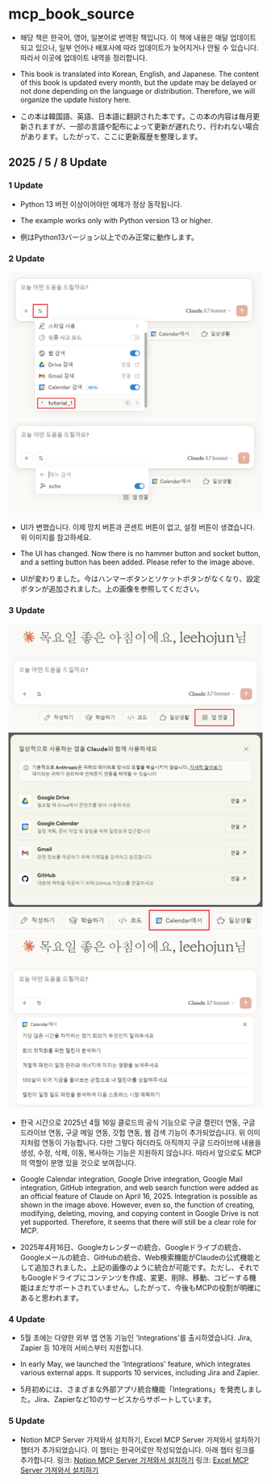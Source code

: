 # mcp_book_source

* 해당 책은 한국어, 영어, 일본어로 번역된 책입니다. 이 책에 내용은 매달 업데이트 되고 있으나, 일부 언어나 배포사에 따라 업데이트가 늦어지거나 안될 수 있습니다. 따라서 이곳에 업데이트 내역을 정리합니다.

* This book is translated into Korean, English, and Japanese. The content of this book is updated every month, but the update may be delayed or not done depending on the language or distribution. Therefore, we will organize the update history here.

* この本は韓国語、英語、日本語に翻訳された本です。この本の内容は毎月更新されますが、一部の言語や配布によって更新が遅れたり、行われない場合があります。したがって、ここに更新履歴を整理します。

## 2025 / 5 / 8 Update

### 1 Update

* Python 13 버전 이상이어야만 예제가 정상 동작됩니다.

* The example works only with Python version 13 or higher.

* 例はPython13バージョン以上でのみ正常に動作します。

### 2 Update

![](./resource/images/설정1.png)
![](./resource/images/설정2.png)

* UI가 변했습니다. 이제 망치 버튼과 콘센트 버튼이 없고, 설정 버튼이 생겼습니다. 위 이미지를 참고하세요.

* The UI has changed. Now there is no hammer button and socket button, and a setting button has been added. Please refer to the image above.

* UIが変わりました。今はハンマーボタンとソケットボタンがなくなり、設定ボタンが追加されました。上の画像を参照してください。

### 3 Update

![](./resource/images/연동1.png)
![](./resource/images/연동2.png)
![](./resource/images/연동3.png)
![](./resource/images/연동4.png)

* 한국 시간으로 2025년 4월 16일 클로드의 공식 기능으로 구글 캘린더 연동, 구글 드라이브 연동, 구글 메일 연동, 깃헙 연동, 웹 검색 기능이 추가되었습니다. 위 이미지처럼 연동이 가능합니다. 다만 그렇다 하더라도 아직까지 구글 드라이브에 내용을 생성, 수정, 삭제, 이동, 복사하는 기능은 지원하지 않습니다. 따라서 앞으로도 MCP의 역할이 분명 있을 것으로 보여집니다.

* Google Calendar integration, Google Drive integration, Google Mail integration, GitHub integration, and web search function were added as an official feature of Claude on April 16, 2025. Integration is possible as shown in the image above. However, even so, the function of creating, modifying, deleting, moving, and copying content in Google Drive is not yet supported. Therefore, it seems that there will still be a clear role for MCP.

* 2025年4月16日、Googleカレンダーの統合、Googleドライブの統合、Googleメールの統合、GitHubの統合、Web検索機能がClaudeの公式機能として追加されました。上記の画像のように統合が可能です。ただし、それでもGoogleドライブにコンテンツを作成、変更、削除、移動、コピーする機能はまだサポートされていません。したがって、今後もMCPの役割が明確にあると思われます。

### 4 Update

* 5월 초에는 다양한 외부 앱 연동 기능인 'Integrations'를 출시하였습니다. Jira, Zapier 등 10개의 서비스부터 지원합니다.

* In early May, we launched the 'Integrations' feature, which integrates various external apps. It supports 10 services, including Jira and Zapier.

* 5月初めには、さまざまな外部アプリ統合機能「Integrations」を発売しました。Jira、Zapierなど10のサービスからサポートしています。


### 5 Update

* Notion MCP Server 가져와서 설치하기, Excel MCP Server 가져와서 설치하기 챕터가 추가되었습니다. 이 챕터는 한국어로만 작성되었습니다. 아래 챕터 링크를 추가합니다.
링크: [Notion MCP Server 가져와서 설치하기](https://paullabworkspace.notion.site/4-1-Notion-MCP-Server-1edebf76ee8a8001a12ffe15d67b1b23?pvs=4)
링크: [Excel MCP Server 가져와서 설치하기](https://paullabworkspace.notion.site/4-2-Excel-MCP-Server-1edebf76ee8a80debf15c6ee230c3ca6?pvs=4)

